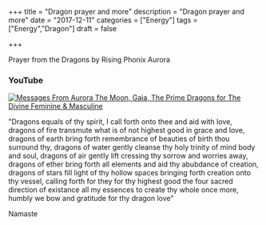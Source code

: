 +++
title = "Dragon prayer and more"
description = "Dragon prayer and more"
date = "2017-12-11"
categories = ["Energy"]
tags = ["Energy","Dragon"]
draft = false

+++

Prayer from the Dragons by Rising Phonix Aurora

### YouTube
[![Messages From Aurora The Moon, Gaia, The Prime Dragons for The Divine Feminine & Masculine](https://img.youtube.com/vi/CYTQ9FPAWuY/0.jpg)](https://www.youtube.com/watch?v=CYTQ9FPAWuY "Messages From Aurora The Moon, Gaia, The Prime Dragons for The Divine Feminine & Masculine")

"Dragons equals of thy spirit, I call forth onto thee and aid with love, dragons of fire transmute what is of not highest good in grace and love, dragons of earth bring forth remembrance of beauties of birth thou surround thy, dragons of water gently cleanse thy holy trinity of mind body and soul, dragons of air gently lift cressing thy sorrow and worries away, dragons of ether bring forth all elements and aid thy abubdance of creation, dragons of stars fill light of thy hollow spaces bringing forth creation onto thy vessel, calling forth for they for thy highest good the four sacred direction of existance all my essences to create thy whole once more, humbly we bow and gratitude for thy dragon love"

Namaste
